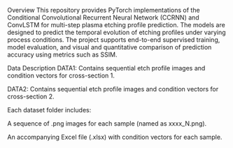 Overview
This repository provides PyTorch implementations of the Conditional Convolutional Recurrent Neural Network (CCRNN) and ConvLSTM for multi-step plasma etching profile prediction. The models are designed to predict the temporal evolution of etching profiles under varying process conditions. The project supports end-to-end supervised training, model evaluation, and visual and quantitative comparison of prediction accuracy using metrics such as SSIM.

Data Description
DATA1: Contains sequential etch profile images and condition vectors for cross-section 1.

DATA2: Contains sequential etch profile images and condition vectors for cross-section 2.

Each dataset folder includes:

A sequence of .png images for each sample (named as xxxx_N.png).

An accompanying Excel file (.xlsx) with condition vectors for each sample.
